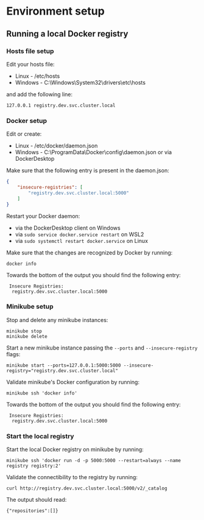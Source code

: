 # Environment setup

## Running a local Docker registry

### Hosts file setup

Edit your hosts file:
- Linux - /etc/hosts
- Windows - C:\Windows\System32\drivers\etc\hosts

and add the following line:

```console
127.0.0.1 registry.dev.svc.cluster.local
```

### Docker setup

Edit or create:
- Linux - /etc/docker/daemon.json
- Windows - C:\ProgramData\Docker\config\daemon.json or via DockerDesktop

Make sure that the following entry is present in the daemon.json:

```json
{
    "insecure-registries": [
        "registry.dev.svc.cluster.local:5000"
    ]
}
```

Restart your Docker daemon:
- via the DockerDesktop client on Windows
- via `sudo service docker.service restart` on WSL2
- via `sudo systemctl restart docker.service` on Linux

Make sure that the changes are recognized by Docker by running:

```console
docker info
```

Towards the bottom of the output you should find the following entry:

```console
 Insecure Registries:
  registry.dev.svc.cluster.local:5000
```

### Minikube setup

Stop and delete any minikube instances:

```console
minikube stop
minikube delete
```

Start a new minikube instance passing the `--ports` and `--insecure-registry` flags:

```console
minikube start --ports=127.0.0.1:5000:5000 --insecure-registry="registry.dev.svc.cluster.local"
```

Validate minikube's Docker configuration by running:

```console
minikube ssh 'docker info'
```

Towards the bottom of the output you should find the following entry:

```console
 Insecure Registries:
  registry.dev.svc.cluster.local:5000
```

### Start the local registry

Start the local Docker registry on minikube by running:

```console
minikube ssh 'docker run -d -p 5000:5000 --restart=always --name registry registry:2'
```

Validate the connectibility to the registry by running:

```console
curl http://registry.dev.svc.cluster.local:5000/v2/_catalog
```

The output should read:

```console
{"repositories":[]}
```
